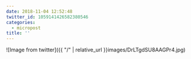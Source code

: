 ```yaml
---
date: 2018-11-04 12:52:48
twitter_id: 1059141426582380546
categories:
  - micropost
title: ''
---
```




![Image from twitter]({{ "/" | relative_url  }}images/DrLTgdSU8AAGPr4.jpg)
